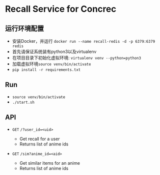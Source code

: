 # Recall Service for Concrec

## 运行环境配置
- 安装Docker，并运行 `docker run --name recall-redis -d -p 6379:6379 redis`
- 首先请保证系统装有python3以及virtualenv
- 在项目目录下初始化虚拟环境: `virtualenv venv --python=python3`
- 加载虚拟环境`source venv/bin/activate`
- `pip install -r requirements.txt`

## Run
- `source venv/bin/activate`
- `./start.sh`

## API
- `GET` `/?user_id=<uid>`
  - Get recall for a user
  - Returns list of anime ids


- `GET` `/sim?anime_id=<aid>`
  - Get similar items for an anime
  - Returns list of anime ids
